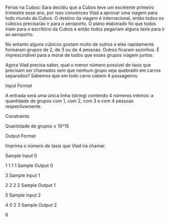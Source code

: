Férias na Cubos:
Sara decidiu que a Cubos teve um excelente primeiro trimestre esse ano, por isso convenceu Vlad a aprovar uma viagem para todo mundo da Cubos. O destino da viagem é internacional, então todos os cúbicos precisarão ir para o aeroporto. O plano elaborado foi que todos iriam para o escritório da Cubos e então todos pegariam alguns taxis para ir ao aeroporto.

No entanto alguns cúbicos gostam muito de outros e eles rapidamente formaram grupos de 2, de 3 ou de 4 pessoas. Outros ficaram sozinhos. É imprescindível para a moral de todos que esses grupos viagem juntos.

Agora Vlad precisa saber, qual o menor número possível de taxis que precisam ser chamados sem que nenhum grupo seja quebrado em carros separados? Sabemos que em todo carro cabem 4 passageiros.

Input Format

A entrada será uma única linha (string) contendo 4 números inteiros: a quantidade de grupos com 1, com 2, com 3 e com 4 pessoas respectivamente.

Constraints

Quantidade de grupos ≤ 10^15

Output Format

Imprima o número de taxis que Vlad irá chamar.

Sample Input 0

1 1 1 1
Sample Output 0

3
Sample Input 1

2 2 2 2
Sample Output 1

5
Sample Input 2

4 0 2 3
Sample Output 2

6